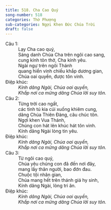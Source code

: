 ```yaml
---
title: 518. Cha Cao Quý
song-number: 518
categories: Thờ Phượng
sub-categories: Ngợi Khen Đức Chúa Trời
draft: false
---
```

<dl><dt>Câu 1:</dt><dd data-verse="1">Lạy Cha cao quý, <br/>Sáng danh Chúa Cha trên ngôi cao sang, <br/>cung kính tôn thờ, Cha kính yêu. <br/>Ngài ngự trên ngôi Thánh <br/>quang hiển vinh chiếu khắp dương gian, <br/>Chúa oai quyền, được tôn vinh. </dd><dt>Điệp khúc:</dt><dd data-chorus="1"><em>Kính dâng Ngài, Chúa oai quyền, <br/>Khắp nơi ca mừng dâng Chúa lời suy tôn. </em></dd><dt>Câu 2:</dt><dd data-verse="2">Từng trời cao ngất, <br/>các tinh tú kia cúi xuống khiêm cung, <br/>dâng Chúa Thiên Ðàng, câu chúc tôn. <br/>Ngợi khen Vua Thánh, <br/>Chúng con hát lên khúc hát tôn vinh. <br/>Kính dâng Ngài lòng tin yêu. </dd><dt>Điệp khúc:</dt><dd data-chorus="1"><em>Kính dâng Ngài, Chúa oai quyền, <br/>Khắp nơi ca mừng dâng Chúa lời suy tôn. </em></dd><dt>Câu 3:</dt><dd data-verse="3">Từ ngôi cao quý, <br/>Chúa yêu chúng con đã đến nơi đây, <br/>mang lấy thân người, bao đớn đau. <br/>Chuộc tội nhân gian, <br/>Chúa mang hết trên thánh giá hy sinh, <br/>Kính dâng Ngài, lòng tri ân. </dd><dt>Điệp khúc:</dt><dd data-chorus="1"><em>Kính dâng Ngài, Chúa oai quyền, <br/>Khắp nơi ca mừng dâng Chúa lời suy tôn. </em></dd></dl>